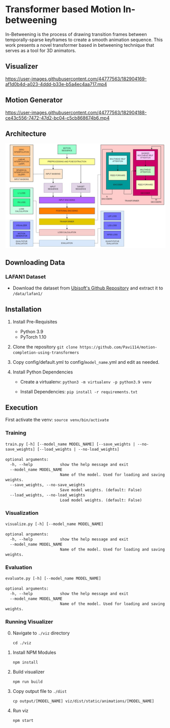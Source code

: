 # Transformer based Motion In-betweening

In-Betweening is the process of drawing transition frames between temporally-sparse keyframes to create a smooth animation sequence. This work presents a novel transformer based in betweening technique that serves as a tool for 3D animators.


## Visualizer

https://user-images.githubusercontent.com/44777563/182904169-af1d0b4d-a023-4ddd-b33e-b5a4ec4aa717.mp4





## Motion Generator

https://user-images.githubusercontent.com/44777563/182904188-ce43c556-7472-47d2-bc04-c5cb868674b6.mp4



## Architecture
![](./static/model.jpg)

## Downloading Data


### LAFAN1 Dataset

- Download the dataset from [Ubisoft's Github Repository](https://github.com/ubisoft/ubisoft-laforge-animation-dataset/blob/master/lafan1/lafan1.zip) and extract it to `/data/lafan1/`

## Installation

1. Install Pre-Requisites 

    - Python 3.9
    - PyTorch 1.10

2. Clone the repository
    ```git clone https://github.com/Pavi114/motion-completion-using-transformers```

3. Copy config/default.yml to config/`model_name`.yml and edit as needed.

4. Install Python Dependencies

    - Create a virtualenv: `python3 -m virtualenv -p python3.9 venv`

    - Install Dependencies: `pip install -r requirements.txt`

## Execution

First activate the venv: `source venv/bin/activate`

### Training

```
train.py [-h] [--model_name MODEL_NAME] [--save_weights | --no-save_weights] [--load_weights | --no-load_weights]

optional arguments:
  -h, --help            show the help message and exit
  --model_name MODEL_NAME
                        Name of the model. Used for loading and saving weights.
  --save_weights, --no-save_weights
                        Save model weights. (default: False)
  --load_weights, --no-load_weights
                        Load model weights. (default: False)
```

### Visualization

```
visualize.py [-h] [--model_name MODEL_NAME]

optional arguments:
  -h, --help            show the help message and exit
  --model_name MODEL_NAME
                        Name of the model. Used for loading and saving weights.
```

### Evaluation

```
evaluate.py [-h] [--model_name MODEL_NAME]

optional arguments:
  -h, --help            show the help message and exit
  --model_name MODEL_NAME
                        Name of the model. Used for loading and saving weights.
```

### Running Visualizer

0. Navigate to `./viz` directory

    ```
    cd ./viz
    ```

1. Install NPM Modules

    ```
    npm install
    ```

2. Build visualizer

    ```
    npm run build
    ```

3. Copy output file to `./dist`

    ```
    cp output/[MODEL_NAME] viz/dist/static/animations/[MODEL_NAME]
    ```

4. Run viz

    ```
    npm start
    ```





